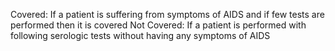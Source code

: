 Covered:
If a patient is suffering from symptoms of AIDS and if few tests are performed then it is covered
Not Covered:
If a patient is performed with following serologic tests without having any symptoms of AIDS

